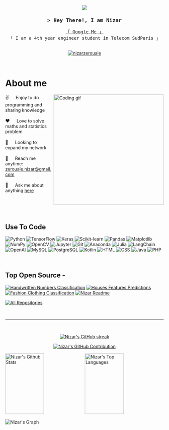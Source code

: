 <!--
<h2 align="center">
  Welcome to Nizar World!
  <img src="https://media.giphy.com/media/hvRJCLFzcasrR4ia7z/giphy.gif" width="28">
</h2>
-->

<p align="center">
  <a href="https://github.com/nizarzerouale"><img src="https://readme-typing-svg.herokuapp.com/?lines=Learning%20Data%20Science;Engineering%20Student;5%2B%20years%20of%20coding%20experience;Always%20learning%20new%20things&center=true&width=380&height=45"></a>
</p>


<!-- Intro  -->
<h3 align="center">
        <samp>&gt; Hey There!, I am
                <b>Nizar</b>
        </samp>
</h3>


<p align="center"> 
  <samp>
    <a href="https://www.google.com/search?q=Nizar+Zerouale">「 Google Me 」</a>
    <br>
    「 I am a 4th year engineer student in Telecom SudParis 」
    <br>
    <br>
  </samp>
</p>

<p align="center">
 <a href="https://linkedin.com/in/nizar-zerouale" target="_blank">
  <img src="https://img.shields.io/badge/LinkedIn-0077B5?style=for-the-badge&logo=linkedin&logoColor=white" alt="nizarzerouale"/>
 </a>
</p>
<br />

<!-- About Section -->
 # About me
 
<p>
 <img align="right" width="350" src="/assets/programmer.gif" alt="Coding gif" />
  
 ✌️ &emsp; Enjoy to do programming and sharing knowledge <br/><br/>
 ❤️ &emsp; Love to solve maths and statistics problem <br/><br/>
 🤔 &emsp; Looking to expand my network <br/><br/>
 📧 &emsp; Reach me anytime: zerouale.nizar@gmail.com<br/><br/>
 💬 &emsp; Ask me about anything [here](https://github.com/nizarzerouale/nizarzerouale/issues)

</p>

<br/>
<br/>
<br/>

## Use To Code

![Python](https://img.shields.io/badge/python-3670A0?style=for-the-badge&logo=python&logoColor=ffdd54)
![TensorFlow](https://img.shields.io/badge/TensorFlow-FF6F00?style=for-the-badge&labelColor=black&logo=tensorflow&logoColor=FF6F00)
![Keras](https://img.shields.io/badge/Keras-D00000?style=for-the-badge&labelColor=black&logo=keras&logoColor=D00000)
![Scikit-learn](https://img.shields.io/badge/scikit_learn-F7931E?style=for-the-badge&labelColor=black&logo=scikit-learn&logoColor=F7931E)
![Pandas](https://img.shields.io/badge/Pandas-150458?style=for-the-badge&labelColor=black&logo=pandas&logoColor=150458)
![Matplotlib](https://img.shields.io/badge/Matplotlib-%23ffffff.svg?style=for-the-badge&logo=Matplotlib&logoColor=black)
![NumPy](https://img.shields.io/badge/numpy-%23013243.svg?style=for-the-badge&logo=numpy&logoColor=white)
![OpenCV](https://img.shields.io/badge/opencv-%23white.svg?style=for-the-badge&logo=opencv&logoColor=white)
![Jupyter](https://img.shields.io/badge/Jupyter-F37626?style=for-the-badge&labelColor=black&logo=jupyter&logoColor=F37626)
![Git](https://img.shields.io/badge/Git-F05032?style=for-the-badge&labelColor=black&logo=git&logoColor=F05032)
![Anaconda](https://img.shields.io/badge/Anaconda-44A833?style=for-the-badge&labelColor=black&logo=anaconda&logoColor=44A833)
![Julia](https://img.shields.io/badge/Julia-9558B2?style=for-the-badge&labelColor=black&logo=julia&logoColor=9558B2)
![LangChain](https://img.shields.io/badge/LangChain-FF4B4B?style=for-the-badge&labelColor=black&logo=generic&logoColor=FF4B4B)
![OpenAI](https://img.shields.io/badge/OpenAI-000000?style=for-the-badge&labelColor=black&logo=openai&logoColor=white)
![MySQL](https://img.shields.io/badge/MySQL-4479A1?style=for-the-badge&labelColor=black&logo=mysql&logoColor=4479A1)
![PostgreSQL](https://img.shields.io/badge/PostgreSQL-336791?style=for-the-badge&labelColor=black&logo=postgresql&logoColor=336791)
![Kotlin](https://img.shields.io/badge/Kotlin-0095D5?style=for-the-badge&labelColor=black&logo=kotlin&logoColor=0095D5)
![HTML](https://img.shields.io/badge/HTML5-E34F26?style=for-the-badge&logo=html5&logoColor=white)
![CSS](https://img.shields.io/badge/CSS3-1572B6?style=for-the-badge&logo=css3&logoColor=white)
![Java](https://img.shields.io/badge/Java-007396?style=for-the-badge&labelColor=black&logo=openjdk&logoColor=007396)
![PHP](https://img.shields.io/badge/PHP-777BB4?style=for-the-badge&labelColor=black&logo=php&logoColor=777BB4)



<br/>

## Top Open Source -
[![Handwritten Numbers Classification](https://github-readme-stats.vercel.app/api/pin/?username=nizarzerouale&repo=Handwritten-Numbers-Classification&border_color=7F3FBF&bg_color=0D1117&title_color=C9D1D9&text_color=8B949E&icon_color=7F3FBF)](https://github.com/nizarzerouale/Handwritten-Numbers-Classification)
[![Houses Features Predictions](https://github-readme-stats.vercel.app/api/pin/?username=nizarzerouale&repo=HousesFeaturesPrediction&border_color=7F3FBF&bg_color=0D1117&title_color=C9D1D9&text_color=8B949E&icon_color=7F3FBF)](https://github.com/nizarzerouale/HousesFeaturesPrediction)
[![Fashion Clothing Classification](https://github-readme-stats.vercel.app/api/pin/?username=nizarzerouale&repo=Fashion-Clothing-Classification&border_color=7F3FBF&bg_color=0D1117&title_color=C9D1D9&text_color=8B949E&icon_color=7F3FBF)](https://github.com/nizarzerouale/Fashion-Clothing-Classification)
[![Nizar Readme](https://github-readme-stats.vercel.app/api/pin/?username=nizarzerouale&repo=nizarzerouale&border_color=7F3FBF&bg_color=0D1117&title_color=C9D1D9&text_color=8B949E&icon_color=7F3FBF)](https://github.com/nizarzerouale/nizarzerouale)

<p align="left">
  <a href="https://github.com/nizarzerouale?tab=repositories" target="_blank"><img alt="All Repositories" title="All Repositories" src="https://img.shields.io/badge/-All%20Repos-2962FF?style=for-the-badge&logo=koding&logoColor=white"/></a>
</p>

<br/>
<hr/>
<br/>

<p align="center">
  <a href="https://github.com/nizarzerouale">
    <img src="https://github-readme-streak-stats.herokuapp.com/?user=nizarzerouale&theme=radical&border=7F3FBF&background=0D1117" alt="Nizar's GitHub streak"/>
  </a>
</p>

<p align="center">
  <a href="https://github.com/nizarzerouale">
    <img src="https://github-profile-summary-cards.vercel.app/api/cards/profile-details?username=nizarzerouale&theme=radical" alt="Nizar's GitHub Contribution"/>
  </a>
</p>

<a> 
    <a href="https://github.com/nizarzerouale"><img alt="Nizar's Github Stats" src="https://denvercoder1-github-readme-stats.vercel.app/api?username=nizarzerouale&show_icons=true&count_private=true&theme=react&border_color=7F3FBF&bg_color=0D1117&title_color=F85D7F&icon_color=F8D866" height="192px" width="49.5%"/></a>
  <a href="https://github.com/nizarzerouale"><img alt="Nizar's Top Languages" src="https://denvercoder1-github-readme-stats.vercel.app/api/top-langs/?username=nizarzerouale&langs_count=8&layout=compact&theme=react&border_color=7F3FBF&bg_color=0D1117&title_color=F85D7F&icon_color=F8D866" height="192px" width="49.5%"/></a>
  <br/>
</a>


![Nizar's Graph](https://github-readme-activity-graph.vercel.app/graph?username=nizarzerouale&custom_title=Nizar's%20GitHub%20Activity%20Graph&bg_color=0D1117&color=7F3FBF&line=7F3FBF&point=7F3FBF&area_color=FFFFFF&title_color=FFFFFF&area=true)
